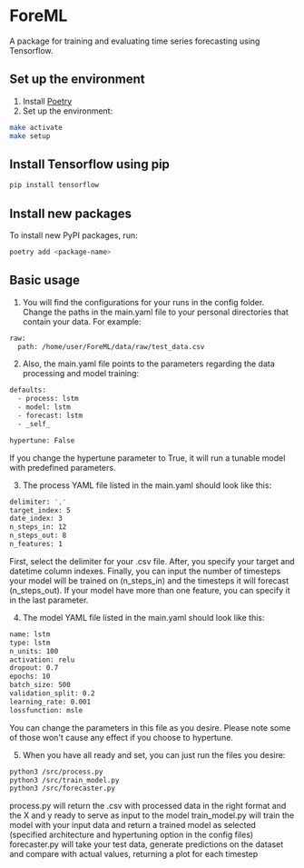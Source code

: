 # ForeML
A package for training and evaluating time series forecasting using Tensorflow.

## Set up the environment
1. Install [Poetry](https://python-poetry.org/docs/#installation)
2. Set up the environment:
```bash
make activate
make setup
```

## Install Tensorflow using pip
```bash
pip install tensorflow
```

## Install new packages
To install new PyPI packages, run:
```bash
poetry add <package-name>
```

## Basic usage
1. You will find the configurations for your runs in the config folder.
   Change the paths in the main.yaml file to your personal directories that contain your data. For example:
```bash
raw:
  path: /home/user/ForeML/data/raw/test_data.csv
```
2. Also, the main.yaml file points to the parameters regarding the data processing and model training:
```bash
defaults:
  - process: lstm
  - model: lstm
  - forecast: lstm
  - _self_

hypertune: False
```
If you change the hypertune parameter to True, it will run a tunable model with predefined parameters.

3. The process YAML file listed in the main.yaml should look like this:
```bash
delimiter: ','
target_index: 5
date_index: 3
n_steps_in: 12
n_steps_out: 8
n_features: 1
```
First, select the delimiter for your .csv file. After, you specify your target and datetime column indexes.
Finally, you can input the number of timesteps your model will be trained on (n_steps_in) and the timesteps it will forecast (n_steps_out).
If your model have more than one feature, you can specify it in the last parameter.

4. The model YAML file listed in the main.yaml should look like this:
```bash
name: lstm
type: lstm
n_units: 100
activation: relu
dropout: 0.7
epochs: 10
batch_size: 500
validation_split: 0.2
learning_rate: 0.001
lossfunction: msle
```
You can change the parameters in this file as you desire. Please note some of those won't cause any effect if you choose to hypertune.

5. When you have all ready and set, you can just run the files you desire:
```bash
python3 /src/process.py
python3 /src/train_model.py
python3 /src/forecaster.py
```
process.py will return the .csv with processed data in the right format and the X and y ready to serve as input to the model
train_model.py will train the model with your input data and return a trained model as selected (specified architecture and hypertuning option in the config files)
forecaster.py will take your test data, generate predictions on the dataset and compare with actual values, returning a plot for each timestep